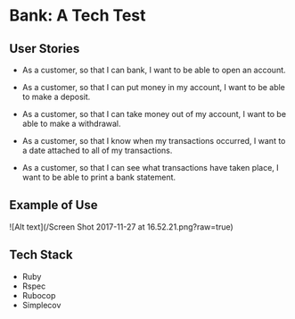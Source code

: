 # Bank: A Tech Test

## User Stories

* As a customer,
so that I can bank,
I want to be able to open an account.

* As a customer,
so that I can put money in my account,
I want to be able to make a deposit.

* As a customer,
so that I can take money out  of my account,
I want to be able to make a withdrawal.

* As a customer,
so that I know when my transactions occurred,
I want to a date attached to all of my transactions.

* As a customer,
so that I can see what transactions have taken place,
I want to be able to print a bank statement.

## Example of Use
![Alt text](/Screen Shot 2017-11-27 at 16.52.21.png?raw=true)

## Tech Stack

* Ruby
* Rspec
* Rubocop
* Simplecov

